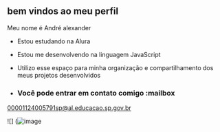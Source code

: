 ## bem vindos ao meu perfil

Meu nome é André alexander

- Estou estudando na Alura
- Estou me desenvolvendo na linguagem JavaScript
- Utilizo esse espaço para minha organização e compartilhamento dos meus projetos desenvolvidos

- ### Você pode entrar em contato comigo :mailbox

00001124005791sp@al.educacao.sp.gov.br

![] (![image](https://github.com/user-attachments/assets/306b693b-375c-4d98-ba40-b7d5dd03bb14)

